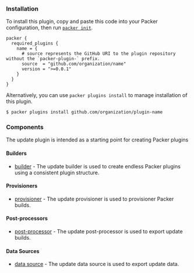 <!--
  Include a short overview about the plugin.

  This document is a great location for creating a table of contents for each
  of the components the plugin may provide. This document should load automatically
  when navigating to the docs directory for a plugin.

-->

### Installation

To install this plugin, copy and paste this code into your Packer configuration, then run [`packer init`](https://www.packer.io/docs/commands/init).

```hcl
packer {
  required_plugins {
    name = {
      # source represents the GitHub URI to the plugin repository without the `packer-plugin-` prefix.
      source  = "github.com/organization/name"
      version = ">=0.0.1"
    }
  }
}
```

Alternatively, you can use `packer plugins install` to manage installation of this plugin.

```sh
$ packer plugins install github.com/organization/plugin-name
```

### Components

The update plugin is intended as a starting point for creating Packer plugins

#### Builders

- [builder](/packer/integrations/hashicorp/update/latest/components/builder/builder-name) - The update builder is used to create endless Packer
  plugins using a consistent plugin structure.

#### Provisioners

- [provisioner](/packer/integrations/hashicorp/update/latest/components/provisioner/provisioner-name) - The update provisioner is used to provisioner
  Packer builds.

#### Post-processors

- [post-processor](/packer/integrations/hashicorp/update/latest/components/post-processor/postprocessor-name) - The update post-processor is used to
  export update builds.

#### Data Sources

- [data source](/packer/integrations/hashicorp/update/latest/components/datasource/datasource-name) - The update data source is used to
  export update data.

